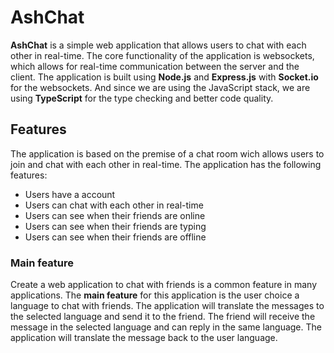 # AshChat
**AshChat** is a simple web application that allows users to chat with each other in real-time. The core functionality of the application is websockets, which allows for real-time communication between the server and the client. The application is built using __Node.js__ and __Express.js__ with __Socket.io__ for the websockets. And since we are using the JavaScript stack, we are using **TypeScript** for the type checking and better code quality.

## Features
The application is based on the premise of a chat room wich allows users to join and chat with each other in real-time. The application has the following features:
- Users have a account
- Users can chat with each other in real-time
- Users can see when their friends are online
- Users can see when their friends are typing
- Users can see when their friends are offline

### Main feature
Create a web application to chat with friends is a common feature in many applications. The **main feature** for this application is the user choice a language to chat with friends. The application will translate the messages to the selected language and send it to the friend. The friend will receive the message in the selected language and can reply in the same language. The application will translate the message back to the user language.